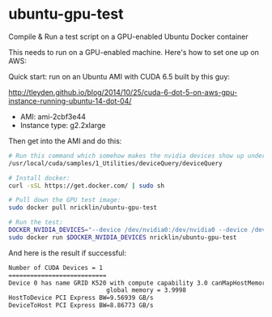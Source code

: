 ubuntu-gpu-test
===============

Compile &amp; Run a test script on a GPU-enabled Ubuntu Docker container

This needs to run on a GPU-enabled machine.  Here's how to set one up on AWS:

Quick start: run on an Ubuntu AMI with CUDA 6.5 built by this guy:

http://tleyden.github.io/blog/2014/10/25/cuda-6-dot-5-on-aws-gpu-instance-running-ubuntu-14-dot-04/

*  AMI:  ami-2cbf3e44
*  Instance type: g2.2xlarge

Then get into the AMI and do this:
```bash
# Run this command which somehow makes the nvidia devices show up under /dev/:
/usr/local/cuda/samples/1_Utilities/deviceQuery/deviceQuery

# Install docker:
curl -sSL https://get.docker.com/ | sudo sh

# Pull down the GPU test image:
sudo docker pull nricklin/ubuntu-gpu-test

# Run the test:
DOCKER_NVIDIA_DEVICES="--device /dev/nvidia0:/dev/nvidia0 --device /dev/nvidiactl:/dev/nvidiactl --device /dev/nvidia-uvm:/dev/nvidia-uvm"
sudo docker run $DOCKER_NVIDIA_DEVICES nricklin/ubuntu-gpu-test
```

And here is the result if successful:
```bash
Number of CUDA Devices = 1
===========================
Device 0 has name GRID K520 with compute capability 3.0 canMapHostMemory=1
                           global memory = 3.9998
HostToDevice PCI Express BW=9.56939 GB/s
DeviceToHost PCI Express BW=8.86773 GB/s
```
